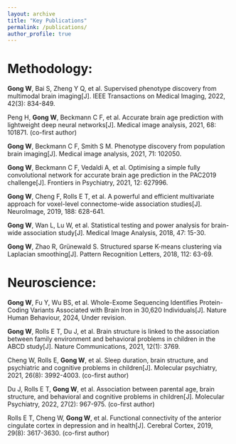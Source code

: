 ```yaml
---
layout: archive
title: "Key Publications"
permalink: /publications/
author_profile: true
---
```


Methodology:
======

**Gong W**, Bai S, Zheng Y Q, et al. Supervised phenotype discovery from multimodal brain imaging[J]. IEEE Transactions on Medical Imaging, 2022, 42(3): 834-849.

Peng H, **Gong W**, Beckmann C F, et al. Accurate brain age prediction with lightweight deep neural networks[J]. Medical image analysis, 2021, 68: 101871. (co-first author)

**Gong W**, Beckmann C F, Smith S M. Phenotype discovery from population brain imaging[J]. Medical image analysis, 2021, 71: 102050.

**Gong W**, Beckmann C F, Vedaldi A, et al. Optimising a simple fully convolutional network for accurate brain age prediction in the PAC2019 challenge[J]. Frontiers in Psychiatry, 2021, 12: 627996.

**Gong W**, Cheng F, Rolls E T, et al. A powerful and efficient multivariate approach for voxel-level connectome-wide association studies[J]. NeuroImage, 2019, 188: 628-641.

**Gong W**, Wan L, Lu W, et al. Statistical testing and power analysis for brain-wide association study[J]. Medical Image Analysis, 2018, 47: 15-30.

**Gong W**, Zhao R, Grünewald S. Structured sparse K-means clustering via Laplacian smoothing[J]. Pattern Recognition Letters, 2018, 112: 63-69.

Neuroscience:
======

**Gong W**, Fu Y, Wu BS, et al. Whole-Exome Sequencing Identifies Protein-Coding Variants Associated with Brain Iron in 30,620 Individuals[J]. Nature Human Behaviour, 2024, Under revision.

**Gong W**, Rolls E T, Du J, et al. Brain structure is linked to the association between family environment and behavioral problems in children in the ABCD study[J]. Nature Communications, 2021, 12(1): 3769.

Cheng W, Rolls E, **Gong W**, et al. Sleep duration, brain structure, and psychiatric and cognitive problems in children[J]. Molecular psychiatry, 2021, 26(8): 3992-4003. (co-first author)

Du J, Rolls E T, **Gong W**, et al. Association between parental age, brain structure, and behavioral and cognitive problems in children[J]. Molecular Psychiatry, 2022, 27(2): 967-975. (co-first author)

Rolls E T, Cheng W, **Gong W**, et al. Functional connectivity of the anterior cingulate cortex in depression and in health[J]. Cerebral Cortex, 2019, 29(8): 3617-3630. (co-first author)
